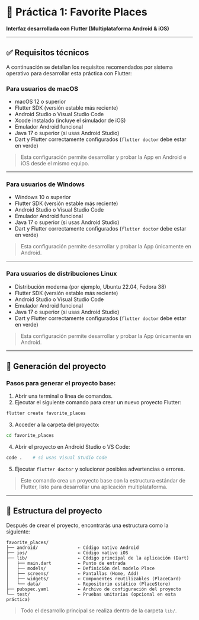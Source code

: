 # 📘 Práctica 1: Favorite Places

**Interfaz desarrollada con Flutter (Multiplataforma Android & iOS)**

---

## ✅ Requisitos técnicos

A continuación se detallan los requisitos recomendados por sistema operativo para desarrollar esta práctica con Flutter:

### Para usuarios de macOS

* macOS 12 o superior
* Flutter SDK (versión estable más reciente)
* Android Studio o Visual Studio Code
* Xcode instalado (incluye el simulador de iOS)
* Emulador Android funcional
* Java 17 o superior (si usas Android Studio)
* Dart y Flutter correctamente configurados (`flutter doctor` debe estar en verde)

> Esta configuración permite desarrollar y probar la App en Android e iOS desde el mismo equipo.

---

### Para usuarios de Windows

* Windows 10 o superior
* Flutter SDK (versión estable más reciente)
* Android Studio o Visual Studio Code
* Emulador Android funcional
* Java 17 o superior (si usas Android Studio)
* Dart y Flutter correctamente configurados (`flutter doctor` debe estar en verde)

> Esta configuración permite desarrollar y probar la App únicamente en Android.

---

### Para usuarios de distribuciones Linux

* Distribución moderna (por ejemplo, Ubuntu 22.04, Fedora 38)
* Flutter SDK (versión estable más reciente)
* Android Studio o Visual Studio Code
* Emulador Android funcional
* Java 17 o superior (si usas Android Studio)
* Dart y Flutter correctamente configurados (`flutter doctor` debe estar en verde)

> Esta configuración permite desarrollar y probar la App únicamente en Android.

---

## 🧰 Generación del proyecto

### Pasos para generar el proyecto base:

1. Abrir una terminal o línea de comandos.
2. Ejecutar el siguiente comando para crear un nuevo proyecto Flutter:

```bash
flutter create favorite_places
```

3. Acceder a la carpeta del proyecto:

```bash
cd favorite_places
```

4. Abrir el proyecto en Android Studio o VS Code:

```bash
code .    # si usas Visual Studio Code
```

5. Ejecutar `flutter doctor` y solucionar posibles advertencias o errores.

> Este comando crea un proyecto base con la estructura estándar de Flutter, listo para desarrollar una aplicación multiplataforma.

---

## 📁 Estructura del proyecto

Después de crear el proyecto, encontrarás una estructura como la siguiente:

```
favorite_places/
├── android/               ← Código nativo Android
├── ios/                   ← Código nativo iOS
├── lib/                   ← Código principal de la aplicación (Dart)
│   ├── main.dart          ← Punto de entrada
│   ├── models/            ← Definición del modelo Place
│   ├── screens/           ← Pantallas (Home, Add)
│   ├── widgets/           ← Componentes reutilizables (PlaceCard)
│   └── data/              ← Repositorio estático (PlaceStore)
├── pubspec.yaml           ← Archivo de configuración del proyecto
└── test/                  ← Pruebas unitarias (opcional en esta práctica)
```

> Todo el desarrollo principal se realiza dentro de la carpeta `lib/`.

